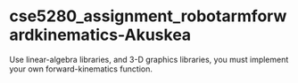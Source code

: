 # cse5280_assignment_robotarmforwardkinematics-Akuskea
Use linear-algebra libraries, and 3-D graphics libraries, you must implement your own forward-kinematics function.
